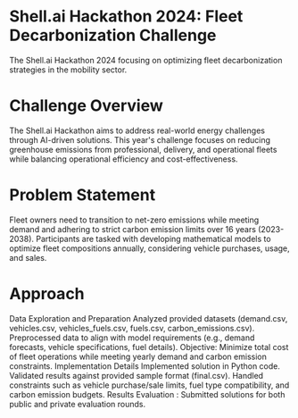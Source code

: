 # Shell.ai Hackathon 2024: Fleet Decarbonization Challenge

The Shell.ai Hackathon 2024 focusing on optimizing fleet decarbonization strategies in the mobility sector.

# Challenge Overview
The Shell.ai Hackathon aims to address real-world energy challenges through AI-driven solutions. This year's challenge focuses on reducing greenhouse emissions from professional, delivery, and operational fleets while balancing operational efficiency and cost-effectiveness.

# Problem Statement
Fleet owners need to transition to net-zero emissions while meeting demand and adhering to strict carbon emission limits over 16 years (2023-2038). Participants are tasked with developing mathematical models to optimize fleet compositions annually, considering vehicle purchases, usage, and sales.

# Approach
Data Exploration and Preparation
Analyzed provided datasets (demand.csv, vehicles.csv, vehicles_fuels.csv, fuels.csv, carbon_emissions.csv).
Preprocessed data to align with model requirements (e.g., demand forecasts, vehicle specifications, fuel details).
Objective: Minimize total cost of fleet operations while meeting yearly demand and carbon emission constraints.
Implementation Details
Implemented solution in Python code.
Validated results against provided sample format (final.csv).
Handled constraints such as vehicle purchase/sale limits, fuel type compatibility, and carbon emission budgets.
Results
Evaluation : Submitted solutions for both public and private evaluation rounds.



